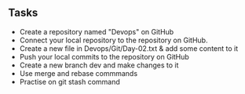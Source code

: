 ## Tasks
- Create a repository named "Devops" on GitHub
- Connect your local repository to the repository on GitHub.
- Create a new file in Devops/Git/Day-02.txt & add some content to it
- Push your local commits to the repository on GitHub
- Create a new branch dev and make changes to it
- Use merge and rebase commmands
- Practise on git stash command

